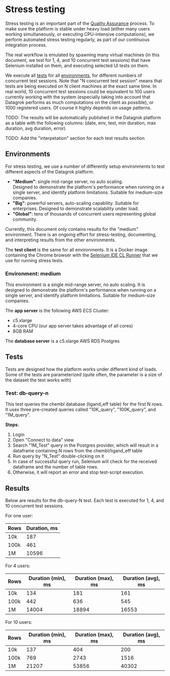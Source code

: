 <!-- TITLE: Stress testing results -->
<!-- SUBTITLE: -->

# Stress testing

Stress testing is an important part of the [Quality Assurance](quality-assurance.md#stress-testing) process.
To make sure the platform is stable under heavy load (either many users working simultaneously, 
or executing CPU-intensive computations), we perform automated stress testing regularly, as part of our
continuous integration process. 

The real workflow is emulated by spawning many virtual machines 
(in this document, we test for 1, 4, and 10 concurrent test sessions) 
that have Selenium installed on them, and executing selected UI tests on them. 

We execute all [tests](#tests) for all [environments](#environments), for 
different numbers of concurrent test sessions. Note that "N concurrent test session"
means that tests are being executed on N client machines at the exact same time. In real world,
10 concurrent test sessions could be equivalent to 100 users currently working with the system 
(especially taking into account that Datagrok performs as much computations on the client
as possible), or 1000 registered users. Of course it highly depends on usage patterns.  

TODO: The results will be automatically published in the Datagrok platform as a table with
the following columns: (date, env, test, min duration, max duration, avg duration, error)

TODO: Add the "interpetation" section for each test results section

## Environments

For stress testing, we use a number of differently setup environments to test different aspects of the Datagrok platform.
* **"Medium"**: single mid-range server, no auto scaling.  
     Designed to demonstrate the platform's performance when running on a single server, and 
     identify platform limitations. Suitable for medium-size companies.
* **"Big"**: powerful servers, auto-scaling capability. Suitable for enterprises. Designed to demonstrate
    scalability under load.
* **"Global"**: tens of thousands of concurrent users representing global community.

Currently, this document only contains results for the "medium" environment. There is an ongoing effort 
for stress-testing, documenting, and interpreting results from the other environments.

The **test client** is the same for all environments. It is a Docker image containing the 
Chrome browser with the [Selenium IDE CL Runner](https://selenium.dev/selenium-ide/docs/en/introduction/command-line-runner)
that we use for running stress tests. 

### Environment: medium

This environment is a single mid-range server, no auto scaling.
It is designed to demonstrate the platform's performance when running on a single server, and 
identify platform limitations. Suitable for medium-size companies.

The **app server** is the following AWS ECS Cluster:
  - c5.xlarge
  - 4-core CPU (our app server takes advantage of all cores)
  - 8GB RAM

The **database server** is a c5.xlarge AWS RDS Postgres 

## Tests

Tests are designed how the platform works under different kind of loads. Some of the
tests are parameterized (quite often, the parameter is a size of the dataset the test works with)

### Test: db-query-n

This test queries the chembl database (ligand_eff table) for the first N rows. It uses three pre-created
queries called "10K_query", "100K_query", and "1M_query".

**Steps**:

1. Login 
2. Open "Connect to data" view
3. Search "1M_Test" query in the Postgres provider, which will result in a dataframe containing N rows from the chembl/ligand_eff table
4. Run query by "N_Test" double-clicking on it
5. In case of successful query run, Selenium will check for the received dataframe and the number of table rows.
6. Otherwise, it will report an error and stop test-script execution.

## Results

Below are results for the db-query-N test.
Each test is executed for 1, 4, and 10 concurrent test sessions.

For one user:

| Rows       | Duration, ms |
|------------|--------------|
| 10k        |          187 |
| 100k       |          461 |
| 1M         |        10596 |

For 4 users:

| Rows       | Duration (min), ms | Duration (max), ms | Duration (avg), ms |
|------------|--------------------|--------------------|--------------------|
| 10k        |                134 |                181 |                161 |
| 100k       |                442 |                636 |                545 |
| 1M         |              14004 |              18894 |              16553 |

For 10 users:

| Rows       | Duration (min), ms | Duration (max), ms | Duration (avg), ms |
|------------|--------------------|--------------------|--------------------|
| 10k        |                137 |                404 |                200 |
| 100k       |                769 |               2743 |               1516 |
| 1M         |              21207 |              53856 |              40302 |
